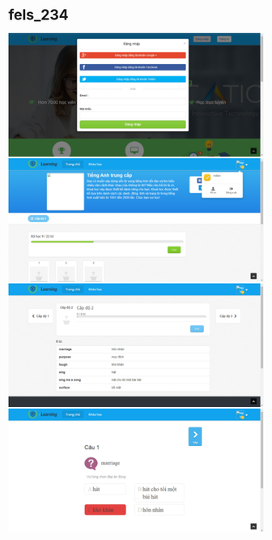 # fels_234
![image](https://github.com/tannguyenit/fels_234/blob/develop/resources/assets/login.jpg)
![image](https://github.com/tannguyenit/fels_234/blob/develop/resources/assets/course.jpg)
![image](https://github.com/tannguyenit/fels_234/blob/develop/resources/assets/learn.jpg)
![image](https://github.com/tannguyenit/fels_234/blob/develop/resources/assets/start.jpg)
